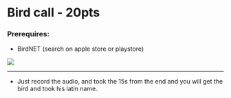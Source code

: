 # Bird call - 20pts

### Prerequires:

- BirdNET (search on apple store or playstore)

<img src="https://cdn.discordapp.com/attachments/698984879823519827/795342221952024576/unknown.png">

-----------------

- Just record the audio, and took the 15s from the end and you will get the bird and took his latin name.
